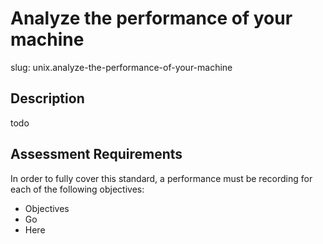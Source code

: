 
# Analyze the performance of your machine

slug: unix.analyze-the-performance-of-your-machine

## Description
todo

## Assessment Requirements
In order to fully cover this standard, a performance must be recording for each of the following objectives:

- Objectives
- Go
- Here

          